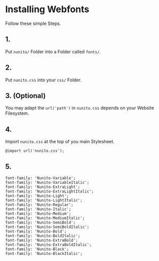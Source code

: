 # Installing Webfonts
Follow these simple Steps.

## 1.
Put `nunito/` Folder into a Folder called `fonts/`.

## 2.
Put `nunito.css` into your `css/` Folder.

## 3. (Optional)
You may adapt the `url('path')` in `nunito.css` depends on your Website Filesystem.

## 4.
Import `nunito.css` at the top of you main Stylesheet.

```
@import url('nunito.css');
```

## 5.


```
font-family: 'Nunito-Variable';
font-family: 'Nunito-VariableItalic';
font-family: 'Nunito-ExtraLight';
font-family: 'Nunito-ExtraLightItalic';
font-family: 'Nunito-Light';
font-family: 'Nunito-LightItalic';
font-family: 'Nunito-Regular';
font-family: 'Nunito-Italic';
font-family: 'Nunito-Medium';
font-family: 'Nunito-MediumItalic';
font-family: 'Nunito-SemiBold';
font-family: 'Nunito-SemiBoldItalic';
font-family: 'Nunito-Bold';
font-family: 'Nunito-BoldItalic';
font-family: 'Nunito-ExtraBold';
font-family: 'Nunito-ExtraBoldItalic';
font-family: 'Nunito-Black';
font-family: 'Nunito-BlackItalic';
```

